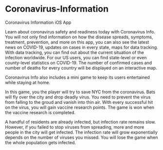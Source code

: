 # Coronavirus-Information
Coronavirus Information iOS App

Learn about coronavirus safety and readiness today with Coronavirus Info. You will not only find information on how the disease spreads, symptoms, treatment, prevention, and more on this app, you can also see the latest news on COVID-19, updates on cases in every state, maps for data tracking. With data tracking, you can find out about the current situation of the infection worldwide. For our US users, you can find state-level or even county-level statistics on COVID-19. The number of confirmed cases and number of deaths for every country will be displayed on an interactive map. 

Coronavirus Info also includes a mini game to keep its users entertained while staying at home. 

In this game, you the player will try to save NYC from the coronavirus. Bats will fly over the city and drop deadly virus. You need to prevent the virus from falling to the groud and vanish into thin air. With every successful hit on the virus, you will gain vaccine research points. The game is won when the vaccine research is completed. 

A handful of residents are already infected, but infection rate remains slow. However, if you failed to stop viruses from spreading, more and more people in the city will get infected. The infection rate will grow exponentially depends on the number of viruses you missed. You will lose the game when the whole population gets infected. 

